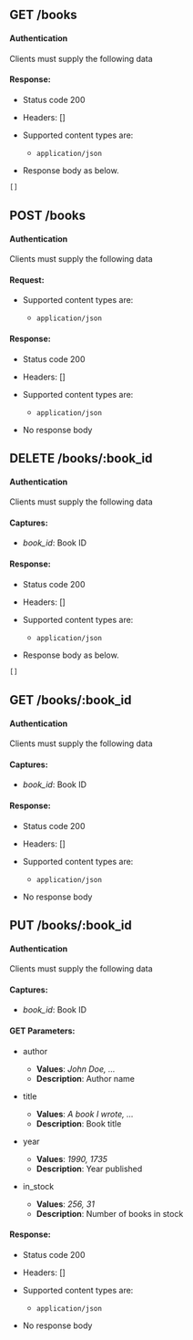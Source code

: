 ## GET /books

#### Authentication



Clients must supply the following data


#### Response:

- Status code 200
- Headers: []

- Supported content types are:

    - `application/json`

- Response body as below.

```javascript
[]
```

## POST /books

#### Authentication



Clients must supply the following data


#### Request:

- Supported content types are:

    - `application/json`

#### Response:

- Status code 200
- Headers: []

- Supported content types are:

    - `application/json`

- No response body

## DELETE /books/:book_id

#### Authentication



Clients must supply the following data


#### Captures:

- *book_id*: Book ID

#### Response:

- Status code 200
- Headers: []

- Supported content types are:

    - `application/json`

- Response body as below.

```javascript
[]
```

## GET /books/:book_id

#### Authentication



Clients must supply the following data


#### Captures:

- *book_id*: Book ID

#### Response:

- Status code 200
- Headers: []

- Supported content types are:

    - `application/json`

- No response body

## PUT /books/:book_id

#### Authentication



Clients must supply the following data


#### Captures:

- *book_id*: Book ID

#### GET Parameters:

- author
     - **Values**: *John Doe, ...*
     - **Description**: Author name

- title
     - **Values**: *A book I wrote, ...*
     - **Description**: Book title

- year
     - **Values**: *1990, 1735*
     - **Description**: Year published

- in_stock
     - **Values**: *256, 31*
     - **Description**: Number of books in stock


#### Response:

- Status code 200
- Headers: []

- Supported content types are:

    - `application/json`

- No response body

